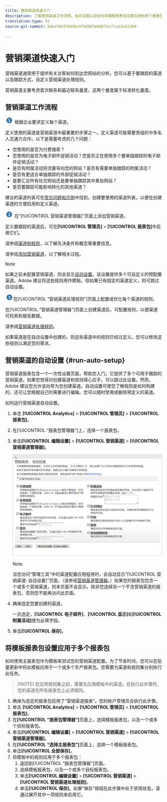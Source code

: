 ```yaml
---
title: 营销渠道快速入门
description: 了解营销渠道工作流程、自动设置以及如何将模板报表包设置应用到多个报表包。
translation-type: ht
source-git-commit: dabaf6247695bc4f3d9bfe668f3ccfca12a52269

---
```



# 营销渠道快速入门

营销渠道通常用于提供有关访客如何到达您网站的分析。您可以基于要跟踪的渠道以及跟踪方式，自定义营销渠道处理规则。

营销渠道主要考虑首次联系和最近联系量度，这两个量度属于标准转化量度。

## 营销渠道工作流程

![](assets/step1_icon.png) 根据企业要求定义每个渠道。

定义使用的渠道是营销渠道中最重要的步骤之一。定义渠道可能需要贵组织中多名人员通力合作。以下是需要考虑的几个问题：

* 您使用的是否为付费搜索？
* 您使用的是否为电子邮件促销活动？您是否正在使用多个要单独跟踪的电子邮件促销活动？
* 是否有附属活动将流量导向您的网站？是否有需要单独跟踪的附属活动？
* 是否有更适合单独跟踪的外部促销活动？
* 是要汇总所有社交网站还是要单独跟踪其中某些网站？
* 是否要跟踪可能影响转化的其他渠道？

建议的渠道列表可在[常见问题和示例](/help/components/c-marketing-channels/c-faq.md)中找到。创建要使用的渠道列表，以便在创建渠道时方便启用和定义渠道。

![](assets/step2_icon.png) 在“[!UICONTROL 营销渠道管理器]”页面上添加营销渠道。

定义要跟踪的渠道后，可在&#x200B;**[!UICONTROL 管理员]** > **[!UICONTROL 报表包]**&#x200B;中启用它们。

请参阅[渠道和规则](/help/components/c-marketing-channels/c-channels.md)，以了解先决条件和概念等重要信息。

请参阅[添加营销渠道](/help/components/c-marketing-channels/c-channels.md)，以了解相关过程。

>[!NOTE]
>
>如果之前未配置营销渠道，则会显示[自动设置](/help/components/c-marketing-channels/c-getting-started-mchannel.md)。该设置提供多个可自定义的预配置渠道。Adobe 建议将这些规则用作模板。但如果已有固定的渠道定义，则可跳过自动设置。

![](assets/step3_icon.png)在[!UICONTROL “营销渠道处理规则”]页面上配置或优化每个渠道的规则。

在[!UICONTROL “营销渠道管理器”]页面上创建渠道后，可配置规则，以便渠道可检索和报告数据。

请参阅[营销渠道处理规则](/help/components/c-marketing-channels/c-rules.md)。

如果渠道是在自动设置中创建的，则这些渠道中的规则已经过定义。您可以修改这些规则以满足您的需求。

## 营销渠道的自动设置 {#run-auto-setup}

营销渠道报表包含一个一次性设置页面，帮助您入门。它提供了多个可用于跟踪的营销渠道。如果您觉得对创建渠道和规则得心应手，可以跳过此设置。然而，Adobe 建议您允许该向导为您创建渠道。自动设置可使您了解规则是如何构建的，还可让您根据自己的需要进行编辑。您可以随时禁用或删除预定义的渠道。

如何运行营销渠道自动设置。

1. 单击 **[!UICONTROL Analytics]** > **[!UICONTROL 管理员]** > **[!UICONTROL 报表包]**。
1. 在[!UICONTROL “报表包管理器”]上，选择一个报表包。
1. 单击&#x200B;**[!UICONTROL 编辑设置]** > **[!UICONTROL 营销渠道]** > **[!UICONTROL 营销渠道管理器]**。

   ![步骤结果](assets/wizard.png)

   >[!NOTE]
   >
   >当您访问“管理工具”中的渠道配置应用程序时，会自动显示“[!UICONTROL 营销渠道: 自动设置]”页面。（请参阅[营销渠道管理器](/help/components/c-marketing-channels/c-channels.md)。）如果您的报表包包含一个或多个营销渠道，则本页面不会显示。除非您选择另一个不含营销渠道的报表包，否则您不能再访问此页面。

1. 确保选定您要创建的渠道。

   一旦选定，**[!UICONTROL 电子邮件]**、**[!UICONTROL 显示]**&#x200B;和&#x200B;**[!UICONTROL 附属活动]**&#x200B;便为必填字段。

1. 单击&#x200B;**[!UICONTROL 保存]**。

## 将模板报表包设置应用于多个报表包

如何使用主报表包作为模板来测试您的营销渠道配置。为了节省时间，您可以在批量更新中将此模板应用于一个或多个生产报表包。您需要为渠道和规则集分别执行此任务。

>[!NOTE] 在应用规则集之前，需要先应用模板中的渠道。在执行此步骤时,您的渠道在所有报表包上必须相同。

1. 确保为选定的报表包启用了“营销渠道报表”。您的帐户管理员会执行此步骤。
1. 单击 **[!UICONTROL Analytics]** > **[!UICONTROL 管理员]** > **[!UICONTROL 报表包]**。
1. 在&#x200B;**[!UICONTROL “报表包管理器”]**&#x200B;页面上，选择模板报表包，以及一个或多个目标报表包。
1. 单击&#x200B;**[!UICONTROL 编辑设置]** > **[!UICONTROL 营销渠道]** > **[!UICONTROL 营销渠道管理器]**。
1. 在&#x200B;**[!UICONTROL “选择主报表包”]**&#x200B;页面上，选择一个模板报表包。
1. 单击&#x200B;**[!UICONTROL 全部保存]**。
1. 将模板中的规则应用于多个报表包： 
   1. 返回到[!UICONTROL “报表包管理器”]页面。
   1. 选择模板报表包，以及一个或多个目标报表包。
   1. 单击&#x200B;**[!UICONTROL 编辑设置]** > **[!UICONTROL 营销渠道]** > **[!UICONTROL 营销渠道处理规则]**。
   1. 单击&#x200B;**[!UICONTROL 保存]**。如果“保存”按钮在此步骤中处于禁用状态，请通过展开其中一项规则来启用它。

